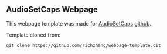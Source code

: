 ## <b>AudioSetCaps Webpage</b>

This webpage template was made for [AudioSetCaps](https://audiosetcaps.github.io/webpage/) [github](https://github.com/AudioSetCaps/AudioSetCaps).





Template cloned from:
```
git clone https://github.com/richzhang/webpage-template.git
```
